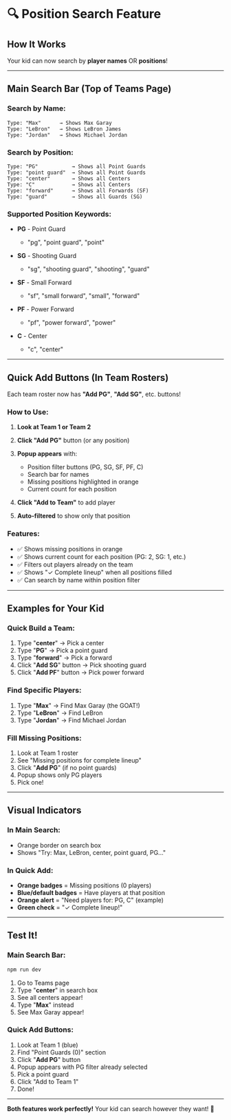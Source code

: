 # 🔍 Position Search Feature

## How It Works

Your kid can now search by **player names** OR **positions**!

---

## Main Search Bar (Top of Teams Page)

### Search by Name:
```
Type: "Max"      → Shows Max Garay
Type: "LeBron"   → Shows LeBron James
Type: "Jordan"   → Shows Michael Jordan
```

### Search by Position:
```
Type: "PG"           → Shows all Point Guards
Type: "point guard"  → Shows all Point Guards
Type: "center"       → Shows all Centers
Type: "C"            → Shows all Centers
Type: "forward"      → Shows all Forwards (SF)
Type: "guard"        → Shows all Guards (SG)
```

### Supported Position Keywords:
- **PG** - Point Guard
  - "pg", "point guard", "point"

- **SG** - Shooting Guard
  - "sg", "shooting guard", "shooting", "guard"

- **SF** - Small Forward
  - "sf", "small forward", "small", "forward"

- **PF** - Power Forward
  - "pf", "power forward", "power"

- **C** - Center
  - "c", "center"

---

## Quick Add Buttons (In Team Rosters)

Each team roster now has **"Add PG"**, **"Add SG"**, etc. buttons!

### How to Use:
1. **Look at Team 1 or Team 2**
2. **Click "Add PG"** button (or any position)
3. **Popup appears** with:
   - Position filter buttons (PG, SG, SF, PF, C)
   - Search bar for names
   - Missing positions highlighted in orange
   - Current count for each position

4. **Click "Add to Team"** to add player
5. **Auto-filtered** to show only that position

### Features:
- ✅ Shows missing positions in orange
- ✅ Shows current count for each position (PG: 2, SG: 1, etc.)
- ✅ Filters out players already on the team
- ✅ Shows "✓ Complete lineup" when all positions filled
- ✅ Can search by name within position filter

---

## Examples for Your Kid

### Quick Build a Team:
1. Type "**center**" → Pick a center
2. Type "**PG**" → Pick a point guard
3. Type "**forward**" → Pick a forward
4. Click "**Add SG**" button → Pick shooting guard
5. Click "**Add PF**" button → Pick power forward

### Find Specific Players:
1. Type "**Max**" → Find Max Garay (the GOAT!)
2. Type "**LeBron**" → Find LeBron
3. Type "**Jordan**" → Find Michael Jordan

### Fill Missing Positions:
1. Look at Team 1 roster
2. See "Missing positions for complete lineup"
3. Click "**Add PG**" (if no point guards)
4. Popup shows only PG players
5. Pick one!

---

## Visual Indicators

### In Main Search:
- Orange border on search box
- Shows "Try: Max, LeBron, center, point guard, PG..."

### In Quick Add:
- **Orange badges** = Missing positions (0 players)
- **Blue/default badges** = Have players at that position
- **Orange alert** = "Need players for: PG, C" (example)
- **Green check** = "✓ Complete lineup!"

---

## Test It!

### Main Search Bar:
```bash
npm run dev
```

1. Go to Teams page
2. Type "**center**" in search box
3. See all centers appear!
4. Type "**Max**" instead
5. See Max Garay appear!

### Quick Add Buttons:
1. Look at Team 1 (blue)
2. Find "Point Guards (0)" section
3. Click "**Add PG**" button
4. Popup appears with PG filter already selected
5. Pick a point guard
6. Click "Add to Team 1"
7. Done!

---

**Both features work perfectly!** Your kid can search however they want! 🏀
